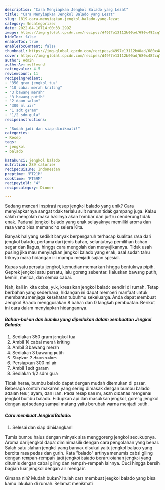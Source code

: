 ```yaml
---
description: "Cara Menyiapkan Jengkol Balado yang Lezat"
title: "Cara Menyiapkan Jengkol Balado yang Lezat"
slug: 1819-cara-menyiapkan-jengkol-balado-yang-lezat
category: Uncategorized
date: 2022-04-10T14:00:33.299Z
image: https://img-global.cpcdn.com/recipes/d4997e13112b00ad/680x482cq70/jengkol-balado-foto-resep-utama.jpg
hideToc: false
enableToc: true
enableTocContent: false
thumbnail: https://img-global.cpcdn.com/recipes/d4997e13112b00ad/680x482cq70/jengkol-balado-foto-resep-utama.jpg
cover: https://img-global.cpcdn.com/recipes/d4997e13112b00ad/680x482cq70/jengkol-balado-foto-resep-utama.jpg
author: Admin
authorAv: notfound
ratingvalue: 4.5
reviewcount: 11
recipeingredient:
- "350 gram jengkol tua"
- "10 cabai merah kriting"
- "3 bawang merah"
- "3 bawang putih"
- "2 daun salam"
- "300 ml air"
- "1 sdt garam"
- "1/2 sdm gula"
recipeinstructions:

- "Sudah jadi dan siap dinikmati!"
categories:
- Resep
tags:
- jengkol
- balado

katakunci: jengkol balado 
nutrition: 289 calories
recipecuisine: Indonesian
preptime: "PT21M"
cooktime: "PT59M"
recipeyield: "4"
recipecategory: Dinner

---
```





Sedang mencari inspirasi resep jengkol balado yang unik? Cara menyiapkannya sangat tidak terlalu sulit namun tidak gampang juga. Kalau salah mengolah maka hasilnya akan hambar dan justru cenderung tidak enak. Padahal jengkol balado yang enak selayaknya memiliki aroma dan rasa yang bisa memancing selera Kita.





Banyak hal yang sedikit banyak berpengaruh terhadap kualitas rasa dari jengkol balado, pertama dari jenis bahan, selanjutnya pemilihan bahan segar dan Bagus, hingga cara mengolah dan menyajikannya. Tidak usah pusing jika mau menyiapkan jengkol balado yang enak,      asal sudah tahu triknya maka hidangan ini mampu menjadi sajian spesial.














Kupas satu persatu jengkol, kemudian memarkan hingga bentuknya pipih. Geprek jengkol satu persatu, lalu goreng sebentar. Haluskan bawang putih, kemiri, merica, dan semua cabai.






Nah, kali ini kita coba, yuk, kreasikan jengkol balado sendiri di rumah. Tetap berbahan yang sederhana, hidangan ini dapat memberi manfaat untuk membantu menjaga kesehatan tubuhmu sekeluarga. Anda dapat membuat Jengkol Balado menggunakan 8 bahan dan 0 langkah pembuatan. Berikut ini cara dalam menyiapkan hidangannya.

<!--inarticleads1-->

##### Bahan-bahan dan bumbu yang diperlukan dalam pembuatan Jengkol Balado:

1. Sediakan 350 gram jengkol tua
1. Ambil 10 cabai merah kriting
1. Ambil 3 bawang merah
1. Sediakan 3 bawang putih
1. Siapkan 2 daun salam
1. Persiapkan 300 ml air
1. Ambil 1 sdt garam
1. Sediakan 1/2 sdm gula


Tidak heran, bumbu balado dapat dengan mudah ditemukan di pasar. Beberapa contoh makanan yang sering dimasak dengan bumbu balado adalah telur, ayam, dan ikan. Pada resep kali ini, akan dibahas mengenai jengkol bumbu balado. Hidupkan api dan masukkan jengkol, goreng jengkol dengan api sedang sampai matang yaitu berubah warna menjadi putih. 

<!--inarticleads2-->

##### Cara membuat Jengkol Balado:


1. Selesai dan siap dihidangkan!

Tumis bumbu halus dengan minyak sisa menggoreng jengkol secukupnya. Aroma dari jengkol dapat diminimasilir dengan cara pengolahan yang benar. Salah satu olahan jengkol yang banyak disukai yaitu jengkol balado yang bercita rasa pedas dan gurih. Kata &#34;balado&#34; artinya menumis cabai giling dengan rempah-rempah, jadi jengkol balado berarti olahan jengkol yang ditumis dengan cabai giling dan rempah-rempah lainnya. Cuci hingga bersih bagian luar jengkol dengan air mengalir. 

Gimana nih? Mudah bukan? Itulah cara membuat jengkol balado yang bisa kamu lakukan di rumah. Selamat menikmati
